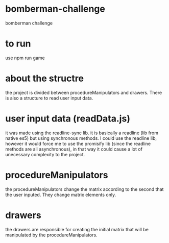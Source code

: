 # bomberman-challenge
bomberman challenge 

# to run
use npm run game

# about the structre
the project is divided between procedureManipulators and drawers. There is also a structure to read user input data.

# user input data (readData.js)
it was made using the readline-sync lib. it is basically a readline (lib from native es5) but using synchronous methods. I could use the readline lib, however it would force me to use the promisify lib (since the readline methods are all asynchronous), in that way it could cause a lot of unecessary complexity to the project.

# procedureManipulators
the procedureManipulators change the matrix according to the second that the user inputed. They change matrix elements only.

# drawers
the drawers are responsible for creating the initial matrix that will be manipulated by the procedureManipulators.
